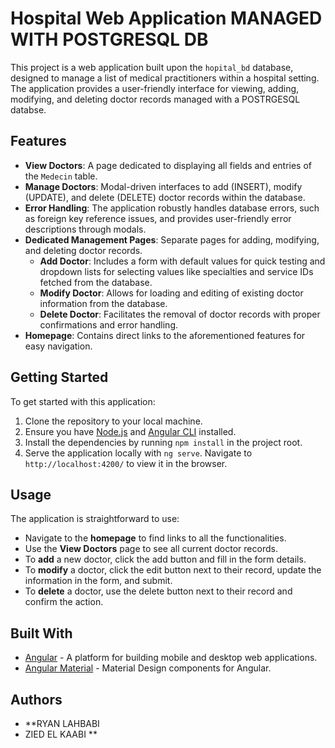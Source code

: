 # Hospital Web Application MANAGED WITH POSTGRESQL DB

This project is a web application built upon the `hopital_bd` database, designed to manage a list of medical practitioners within a hospital setting. The application provides a user-friendly interface for viewing, adding, modifying, and deleting doctor records managed with a POSTRGESQL databse.

## Features

- **View Doctors**: A page dedicated to displaying all fields and entries of the `Medecin` table.
- **Manage Doctors**: Modal-driven interfaces to add (INSERT), modify (UPDATE), and delete (DELETE) doctor records within the database.
- **Error Handling**: The application robustly handles database errors, such as foreign key reference issues, and provides user-friendly error descriptions through modals.
- **Dedicated Management Pages**: Separate pages for adding, modifying, and deleting doctor records.
  - **Add Doctor**: Includes a form with default values for quick testing and dropdown lists for selecting values like specialties and service IDs fetched from the database.
  - **Modify Doctor**: Allows for loading and editing of existing doctor information from the database.
  - **Delete Doctor**: Facilitates the removal of doctor records with proper confirmations and error handling.
- **Homepage**: Contains direct links to the aforementioned features for easy navigation.

## Getting Started

To get started with this application:

1. Clone the repository to your local machine.
2. Ensure you have [Node.js](https://nodejs.org/) and [Angular CLI](https://angular.io/cli) installed.
3. Install the dependencies by running `npm install` in the project root.
4. Serve the application locally with `ng serve`. Navigate to `http://localhost:4200/` to view it in the browser.

## Usage

The application is straightforward to use:

- Navigate to the **homepage** to find links to all the functionalities.
- Use the **View Doctors** page to see all current doctor records.
- To **add** a new doctor, click the add button and fill in the form details.
- To **modify** a doctor, click the edit button next to their record, update the information in the form, and submit.
- To **delete** a doctor, use the delete button next to their record and confirm the action.

## Built With

- [Angular](https://angular.io/) - A platform for building mobile and desktop web applications.
- [Angular Material](https://material.angular.io/) - Material Design components for Angular.

## Authors

- **RYAN LAHBABI
-  ZIED EL KAABI **



